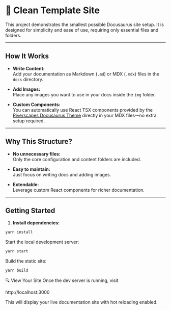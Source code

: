 # 🧼 Clean Template Site

This project demonstrates the smallest possible Docusaurus site setup. It is designed for simplicity and ease of use, requiring only essential files and folders.

---

## How It Works

- **Write Content:**  
  Add your documentation as Markdown (`.md`) or MDX (`.mdx`) files in the `docs` directory.

- **Add Images:**  
  Place any images you want to use in your docs inside the `img` folder.

- **Custom Components:**  
  You can automatically use React TSX components provided by the [Riverscapes Docusaurus Theme](https://github.com/Riverscapes/riverscapes-docusaurus-theme) directly in your MDX files—no extra setup required.

---

## Why This Structure?

- **No unnecessary files:**  
  Only the core configuration and content folders are included.

- **Easy to maintain:**  
  Just focus on writing docs and adding images.

- **Extendable:**  
  Leverage custom React components for richer documentation.

---

## Getting Started

1. **Install dependencies:**

```bash
yarn install
```

Start the local development server:

```bash
yarn start
```

Build the static site:

```bash
yarn build
```

🔍 View Your Site
Once the dev server is running, visit

http://localhost:3000

This will display your live documentation site with hot reloading enabled.
